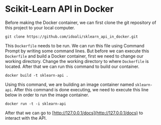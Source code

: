 # Scikit-Learn API in Docker

Before making the Docker container, we can first clone the git repository of this project to your local computer. 

```
git clone https://github.com/idoali/sklearn_api_in_docker.git
```

This `Dockerfile` needs to be run. We can run this file using Command Prompt by writing some command lines. But before we can execute this `Dockerfile` and build a Docker container, first we need to change our working directory. Change the working directory to where `Dockerfile` is located. After that we can run this command to build our container.

```
docker build -t sklearn-api .
```

Using this command, we are building an image container named `sklearn-api`. After this command is done executing, we need to execute this line below in order to run the image container.

 

```
docker run -t -i sklearn-api
```

After that we can go to [http://127.0.0.1/docs](http://127.0.0.1/docs) to interact with the API.
